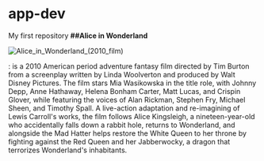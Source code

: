 # app-dev
My first repository
**##Alice in Wonderland**


![Alice_in_Wonderland_(2010_film)](https://github.com/Jean096185/app-dev/assets/169012401/05ded91b-d1a7-4769-8edd-fada0b97e04b)


: is a 2010 American period adventure fantasy film directed by Tim Burton from a screenplay written by Linda Woolverton and produced by Walt Disney Pictures. 
The film stars Mia Wasikowska in the title role, with Johnny Depp, Anne Hathaway, Helena Bonham Carter, Matt Lucas, and Crispin Glover, while featuring the voices of Alan Rickman, Stephen Fry, Michael Sheen, and Timothy Spall. A live-action adaptation and re-imagining of Lewis Carroll's works, the film follows Alice Kingsleigh, a nineteen-year-old who accidentally falls down a rabbit hole, returns to Wonderland, and alongside the Mad Hatter helps restore the White Queen to her throne by fighting against the Red Queen and her Jabberwocky, a dragon that terrorizes Wonderland's inhabitants.
